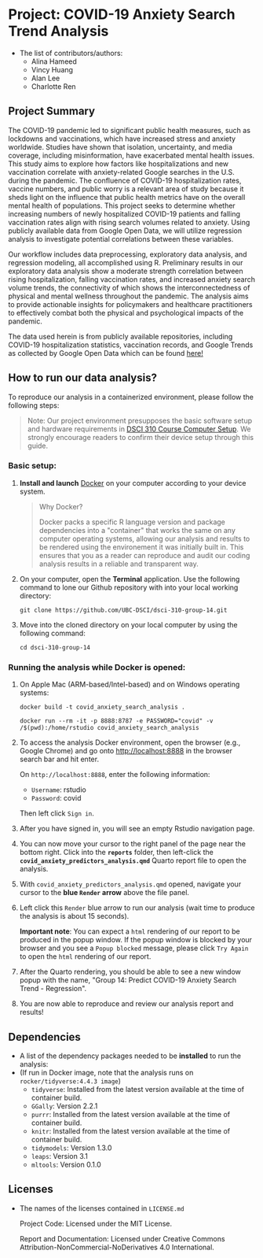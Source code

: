 # Project: COVID-19 Anxiety Search Trend Analysis
- The list of contributors/authors: 
    - Alina Hameed
    - Vincy Huang
    - Alan Lee
    - Charlotte Ren

## Project Summary 
The COVID-19 pandemic led to significant public health measures, such as lockdowns and vaccinations, which have increased stress and anxiety worldwide. Studies have shown that isolation, uncertainty, and media coverage, including misinformation, have exacerbated mental health issues. This study aims to explore how factors like hospitalizations and new vaccination correlate with anxiety-related Google searches in the U.S. during the pandemic. The confluence of COVID-19 hospitalization rates, vaccine numbers, and public worry is a relevant area of study because it sheds light on the influence that public health metrics have on the overall mental health of populations. This project seeks to determine whether increasing numbers of newly hospitalized COVID-19 patients and falling vaccination rates align with rising search volumes related to anxiety. Using publicly available data from Google Open Data, we will utilize regression analysis to investigate potential correlations between these variables. 

Our workflow includes data preprocessing, exploratory data analysis, and regression modeling, all accomplished using R. Preliminary results in our exploratory data analysis show a moderate strength correlation between rising hospitalization, falling vaccination rates, and increased anxiety search volume trends, the connectivity of which shows the interconnectedness of physical and mental wellness throughout the pandemic. The analysis aims to provide actionable insights for policymakers and healthcare practitioners to effectively combat both the physical and psychological impacts of the pandemic.
    
The data used herein is from publicly available repositories, including COVID-19 hospitalization statistics, vaccination records, and Google Trends as collected by Google Open Data which can be found [here!](https://github.com/GoogleCloudPlatform/covid-19-open-data#aggregated-table)

## How to run our data analysis?
To reproduce our analysis in a containerized environment, please follow the following steps:
> Note: Our project environment presupposes the basic software setup and hardware requirements in [DSCI 310 Course Computer Setup](https://ubc-dsci.github.io/dsci-310-student/computer-setup.html). We strongly encourage readers to confirm their device setup through this guide.

### Basic setup:
1. **Install and launch** [Docker](https://www.docker.com/get-started/) on your computer according to your device system.
   > Why Docker?
   > 
   > Docker packs a specific R language version and package dependencies into a "container" that works the same on any computer operating systems, allowing our analysis and results to be rendered using the environement it was initially built in. This ensures that you as a reader can reproduce and audit our coding analysis results in a reliable and transparent way. 

1. On your computer, open the **Terminal** application. Use the following command to lone our Github repository with into your local working directory:
    ```
    git clone https://github.com/UBC-DSCI/dsci-310-group-14.git
    ```
1. Move into the cloned directory on your local computer by using the following command:
    ```
    cd dsci-310-group-14
    ```
### Running the analysis while Docker is opened:
1. On Apple Mac (ARM-based/Intel-based) and on Windows operating systems:
    ```
    docker build -t covid_anxiety_search_analysis .
    ```
    ```
    docker run --rm -it -p 8888:8787 -e PASSWORD="covid" -v /$(pwd):/home/rstudio covid_anxiety_search_analysis
    ```

1. To access the analysis Docker environment, open the browser (e.g., Google Chrome) and go onto [http://localhost:8888](http://localhost:8888) in the browser search bar and hit enter.

   On `http://localhost:8888`, enter the following information:
   - `Username`: rstudio
   - `Password`: covid
  
   Then left click `Sign in`.

1. After you have signed in, you will see an empty Rstudio navigation page.
2. You can now move your cursor to the right panel of the page near the bottom right. Click into the **`reports`** folder, then left-click the **`covid_anxiety_predictors_analysis.qmd`** Quarto report file to open the analysis.
3. With `covid_anxiety_predictors_analysis.qmd` opened, navigate your cursor to the **blue `Render` arrow** above the file panel.
4. Left click this `Render` blue arrow to run our analysis (wait time to produce the analysis is about 15 seconds).

   **Important note**: You can expect a `html` rendering of our report to be produced in the popup window. If the popup window is blocked by your browser and you see a `Popup blocked` message, please click `Try Again` to open the `html` rendering of our report.

5. After the Quarto rendering, you should be able to see a new window popup with the name, "Group 14: Predict COVID-19 Anxiety Search Trend - Regression".

6. You are now able to reproduce and review our analysis report and results!

## Dependencies
- A list of the dependency packages needed to be **installed** to run the analysis:
- (If run in Docker image, note that the analysis runs on `rocker/tidyverse:4.4.3 image`)
    - `tidyverse`: Installed from the latest version available at the time of container build.
    - `GGally`: Version 2.2.1
    - `purrr`: Installed from the latest version available at the time of container build.
    - `knitr`: Installed from the latest version available at the time of container build.
    - `tidymodels`: Version 1.3.0
    - `leaps`: Version 3.1
    - `mltools`: Version 0.1.0




## Licenses

- The names of the licenses contained in `LICENSE.md`

  Project Code: Licensed under the MIT License.
  
  Report and Documentation: Licensed under Creative Commons Attribution-NonCommercial-NoDerivatives 4.0 International.
